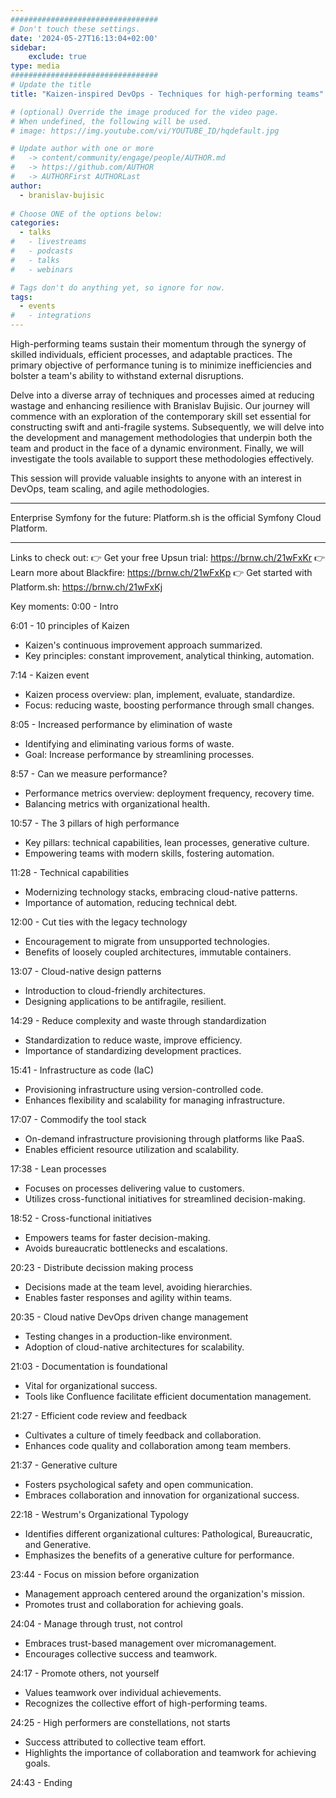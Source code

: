 ```yaml
---
#################################
# Don't touch these settings.
date: '2024-05-27T16:13:04+02:00'
sidebar:
    exclude: true
type: media
#################################
# Update the title
title: "Kaizen-inspired DevOps - Techniques for high-performing teams"

# (optional) Override the image produced for the video page.
# When undefined, the following will be used.
# image: https://img.youtube.com/vi/YOUTUBE_ID/hqdefault.jpg

# Update author with one or more
#   -> content/community/engage/people/AUTHOR.md
#   -> https://github.com/AUTHOR
#   -> AUTHORFirst AUTHORLast
author:
  - branislav-bujisic
  
# Choose ONE of the options below:
categories:
  - talks
#   - livestreams
#   - podcasts
#   - talks
#   - webinars

# Tags don't do anything yet, so ignore for now.
tags:
  - events
#   - integrations
---
```

High-performing teams sustain their momentum through the synergy of skilled individuals, efficient processes, and adaptable practices. The primary objective of performance tuning is to minimize inefficiencies and bolster a team's ability to withstand external disruptions.

Delve into a diverse array of techniques and processes aimed at reducing wastage and enhancing resilience with Branislav Bujisic. Our journey will commence with an exploration of the contemporary skill set essential for constructing swift and anti-fragile systems. Subsequently, we will delve into the development and management methodologies that underpin both the team and product in the face of a dynamic environment. Finally, we will investigate the tools available to support these methodologies effectively.

This session will provide valuable insights to anyone with an interest in DevOps, team scaling, and agile methodologies.
______________________________________

Enterprise Symfony for the future: Platform.sh is the official Symfony Cloud Platform.
______________________________________

Links to check out:
👉 Get your free Upsun trial: https://brnw.ch/21wFxKr
👉 Learn more about Blackfire: https://brnw.ch/21wFxKp
👉 Get started with Platform.sh: https://brnw.ch/21wFxKj

Key moments:
0:00 - Intro

6:01 - 10 principles of Kaizen
* Kaizen's continuous improvement approach summarized.
* Key principles: constant improvement, analytical thinking, automation.

7:14 - Kaizen event
* Kaizen process overview: plan, implement, evaluate, standardize.
* Focus: reducing waste, boosting performance through small changes.

8:05 - Increased performance by elimination of waste
* Identifying and eliminating various forms of waste.
* Goal: Increase performance by streamlining processes.

8:57 - Can we measure performance?
* Performance metrics overview: deployment frequency, recovery time.
* Balancing metrics with organizational health.

10:57 - The 3 pillars of high performance
* Key pillars: technical capabilities, lean processes, generative culture.
* Empowering teams with modern skills, fostering automation.

11:28 - Technical capabilities
* Modernizing technology stacks, embracing cloud-native patterns.
* Importance of automation, reducing technical debt.

12:00 - Cut ties with the legacy technology
* Encouragement to migrate from unsupported technologies.
* Benefits of loosely coupled architectures, immutable containers.

13:07 - Cloud-native design patterns
* Introduction to cloud-friendly architectures.
* Designing applications to be antifragile, resilient.

14:29 - Reduce complexity and waste through standardization
* Standardization to reduce waste, improve efficiency.
* Importance of standardizing development practices.

15:41 - Infrastructure as code (IaC)
* Provisioning infrastructure using version-controlled code.
* Enhances flexibility and scalability for managing infrastructure.

17:07 - Commodify the tool stack
* On-demand infrastructure provisioning through platforms like PaaS.
* Enables efficient resource utilization and scalability.

17:38 - Lean processes
* Focuses on processes delivering value to customers.
* Utilizes cross-functional initiatives for streamlined decision-making.

18:52 - Cross-functional initiatives
* Empowers teams for faster decision-making.
* Avoids bureaucratic bottlenecks and escalations.

20:23 - Distribute decission making process
* Decisions made at the team level, avoiding hierarchies.
* Enables faster responses and agility within teams.

20:35 - Cloud native DevOps driven change management
* Testing changes in a production-like environment.
* Adoption of cloud-native architectures for scalability.

21:03 - Documentation is foundational
* Vital for organizational success.
* Tools like Confluence facilitate efficient documentation management.

21:27 - Efficient code review and feedback
* Cultivates a culture of timely feedback and collaboration.
* Enhances code quality and collaboration among team members.

21:37 - Generative culture
* Fosters psychological safety and open communication.
* Embraces collaboration and innovation for organizational success.

22:18 - Westrum's Organizational Typology
* Identifies different organizational cultures: Pathological, Bureaucratic, and Generative.
* Emphasizes the benefits of a generative culture for performance.

23:44 - Focus on mission before organization
* Management approach centered around the organization's mission.
* Promotes trust and collaboration for achieving goals.

24:04 - Manage through trust, not control
* Embraces trust-based management over micromanagement.
* Encourages collective success and teamwork.

24:17 - Promote others, not yourself
* Values teamwork over individual achievements.
* Recognizes the collective effort of high-performing teams.

24:25 - High performers are constellations, not starts
* Success attributed to collective team effort.
* Highlights the importance of collaboration and teamwork for achieving goals.

24:43 - Ending
